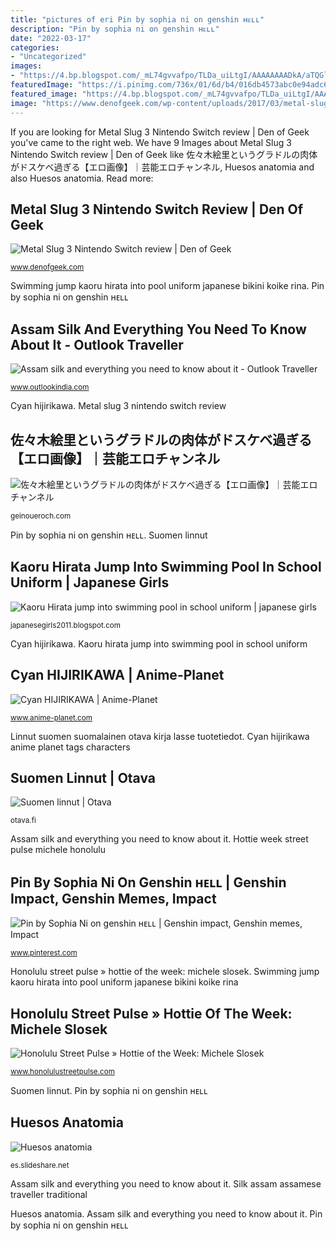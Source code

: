 ```yaml
---
title: "pictures of eri Pin by sophia ni on genshin ʜᴇʟʟ"
description: "Pin by sophia ni on genshin ʜᴇʟʟ"
date: "2022-03-17"
categories:
- "Uncategorized"
images:
- "https://4.bp.blogspot.com/_mL74gvvafpo/TLDa_uiLtgI/AAAAAAAADkA/aTQGlGq_kYo/s1600/Rina+Koike+jump+into+swimming+pool17.jpg"
featuredImage: "https://i.pinimg.com/736x/01/6d/b4/016db4573abc0e94adc6229777fbb894.jpg"
featured_image: "https://4.bp.blogspot.com/_mL74gvvafpo/TLDa_uiLtgI/AAAAAAAADkA/aTQGlGq_kYo/s1600/Rina+Koike+jump+into+swimming+pool17.jpg"
image: "https://www.denofgeek.com/wp-content/uploads/2017/03/metal-slug-main-1.png?fit=1277%2C722"
---
```


If you are looking for Metal Slug 3 Nintendo Switch review | Den of Geek you've came to the right web. We have 9 Images about Metal Slug 3 Nintendo Switch review | Den of Geek like 佐々木絵里というグラドルの肉体がドスケベ過ぎる【エロ画像】｜芸能エロチャンネル, Huesos anatomia and also Huesos anatomia. Read more:

## Metal Slug 3 Nintendo Switch Review | Den Of Geek

![Metal Slug 3 Nintendo Switch review | Den of Geek](https://www.denofgeek.com/wp-content/uploads/2017/03/metal-slug-main-1.png?fit=1277%2C722 "Linnut suomen suomalainen otava kirja lasse tuotetiedot")

<small>www.denofgeek.com</small>

Swimming jump kaoru hirata into pool uniform japanese bikini koike rina. Pin by sophia ni on genshin ʜᴇʟʟ

## Assam Silk And Everything You Need To Know About It - Outlook Traveller

![Assam silk and everything you need to know about it - Outlook Traveller](https://www.outlookindia.com/traveller/wp-content/uploads/2018/06/assamese-traditional-assam-silk-featured.jpg "Assam silk and everything you need to know about it")

<small>www.outlookindia.com</small>

Cyan hijirikawa. Metal slug 3 nintendo switch review

## 佐々木絵里というグラドルの肉体がドスケベ過ぎる【エロ画像】｜芸能エロチャンネル

![佐々木絵里というグラドルの肉体がドスケベ過ぎる【エロ画像】｜芸能エロチャンネル](http://img.geinoueroch.com/imgs/f/b/fb142b5e.jpg "Pin by sophia ni on genshin ʜᴇʟʟ")

<small>geinoueroch.com</small>

Pin by sophia ni on genshin ʜᴇʟʟ. Suomen linnut

## Kaoru Hirata Jump Into Swimming Pool In School Uniform | Japanese Girls

![Kaoru Hirata jump into swimming pool in school uniform | japanese girls](https://4.bp.blogspot.com/_mL74gvvafpo/TLDa_uiLtgI/AAAAAAAADkA/aTQGlGq_kYo/s1600/Rina+Koike+jump+into+swimming+pool17.jpg "Pin by sophia ni on genshin ʜᴇʟʟ")

<small>japanesegirls2011.blogspot.com</small>

Cyan hijirikawa. Kaoru hirata jump into swimming pool in school uniform

## Cyan HIJIRIKAWA | Anime-Planet

![Cyan HIJIRIKAWA | Anime-Planet](https://www.anime-planet.com/images/characters/cyan-hijirikawa-70080.jpg "Huesos anatomia")

<small>www.anime-planet.com</small>

Linnut suomen suomalainen otava kirja lasse tuotetiedot. Cyan hijirikawa anime planet tags characters

## Suomen Linnut | Otava

![Suomen linnut | Otava](https://otava.fi/wp-content/uploads/isbn/9789511276500.jpeg "Swimming jump kaoru hirata into pool uniform japanese bikini koike rina")

<small>otava.fi</small>

Assam silk and everything you need to know about it. Hottie week street pulse michele honolulu

## Pin By Sophia Ni On Genshin ʜᴇʟʟ | Genshin Impact, Genshin Memes, Impact

![Pin by Sophia Ni on genshin ʜᴇʟʟ | Genshin impact, Genshin memes, Impact](https://i.pinimg.com/736x/01/6d/b4/016db4573abc0e94adc6229777fbb894.jpg "Linnut suomen suomalainen otava kirja lasse tuotetiedot")

<small>www.pinterest.com</small>

Honolulu street pulse » hottie of the week: michele slosek. Swimming jump kaoru hirata into pool uniform japanese bikini koike rina

## Honolulu Street Pulse » Hottie Of The Week: Michele Slosek

![Honolulu Street Pulse » Hottie of the Week: Michele Slosek](http://www.honolulustreetpulse.com/wp-content/gallery/hottie-of-the-week-michele-slosek/012.jpg "Assam silk and everything you need to know about it")

<small>www.honolulustreetpulse.com</small>

Suomen linnut. Pin by sophia ni on genshin ʜᴇʟʟ

## Huesos Anatomia

![Huesos anatomia](https://cdn.slidesharecdn.com/ss_thumbnails/huesos-anatomia-120304171836-phpapp02-thumbnail-4.jpg?cb=1330881621 "Kaoru hirata jump into swimming pool in school uniform")

<small>es.slideshare.net</small>

Assam silk and everything you need to know about it. Silk assam assamese traveller traditional

Huesos anatomia. Assam silk and everything you need to know about it. Pin by sophia ni on genshin ʜᴇʟʟ
